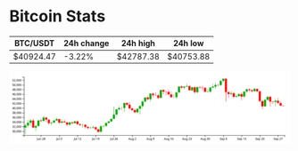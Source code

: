 # Bitcoin Stats

BTC/USDT|24h change|24h high|24h low|
|---|---|---|---|
|$40924.47|-3.22%|$42787.38|$40753.88|

<img src="./chart.svg">
